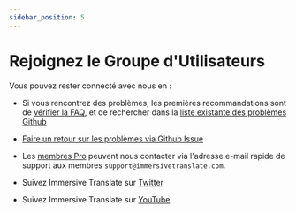 ```yaml
---
sidebar_position: 5
---
```


# Rejoignez le Groupe d'Utilisateurs

Vous pouvez rester connecté avec nous en :

- Si vous rencontrez des problèmes, les premières recommandations sont de [vérifier la FAQ](/fr/docs/faq/), et de rechercher dans la [liste existante des problèmes Github](https://github.com/immersive-translate/immersive-translate/issues/)
- [Faire un retour sur les problèmes via Github Issue](https://github.com/immersive-translate/immersive-translate/issues/)
- Les [membres Pro](https://immersivetranslate.com/fr/pricing/) peuvent nous contacter via l'adresse e-mail rapide de support aux membres `support@immersivetranslate.com`.

- Suivez Immersive Translate sur [Twitter](https://twitter.com/immersivetrans)
- Suivez Immersive Translate sur [YouTube](https://www.youtube.com/channel/UCjflHbaIz5bVqv08ZUYMQCA)
